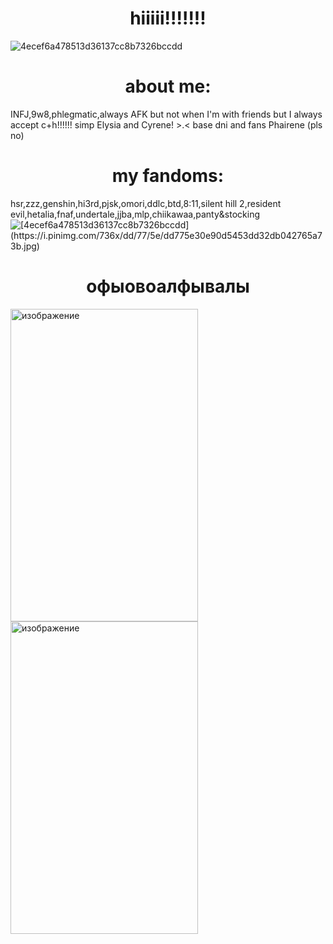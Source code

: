 # <div align="center"> hiiiii!!!!!!!
![4ecef6a478513d36137cc8b7326bccdd](https://github.com/user-attachments/assets/53f0b720-8c9a-4e63-911a-293e86a41664)
# <div align="center"> about me:
INFJ,9w8,phlegmatic,always AFK but not when I'm with friends but I always accept c+h!!!!!! simp Elysia and Cyrene! >.< 
 base dni and fans Phairene (pls no)
# <div align="center">my fandoms:
hsr,zzz,genshin,hi3rd,pjsk,omori,ddlc,btd,8:11,silent hill 2,resident evil,hetalia,fnaf,undertale,jjba,mlp,chiikawaa,panty&stocking
![[[4ecef6a478513d36137cc8b7326bccdd](https://github.com/user-attachments/assets/53f0b720-8c9a-4e63-911a-293e86a41664)](https://i.pinimg.com/736x/dd/77/5e/dd775e30e90d5453dd32db042765a73b.jpg)](https://i.pinimg.com/736x/ca/62/6b/ca626b958d80e168be6a5d7047ef5f1a.jpg)
# <div align="center"> офыовоалфывалы
<img width="300" height="500" alt="изображение" src="https://github.com/user-attachments/assets/dd02add0-4a72-47ee-b6ac-ee0473f60541" /> <img width="300" height="500" alt="изображение" src="https://i.pinimg.com/736x/e3/24/58/e324583f5ae82c7a4741afa02627bcae.jpg" />
